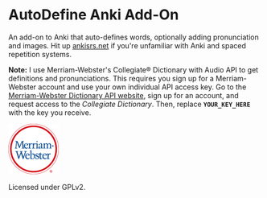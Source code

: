AutoDefine Anki Add-On
==========

An add-on to Anki that auto-defines words, optionally adding pronunciation and images. Hit up [ankisrs.net](http://ankisrs.net/) if you're unfamiliar with Anki and spaced repetition systems.

**Note:** I use Merriam-Webster's Collegiate® Dictionary with Audio API to get definitions and pronunciations. This requires you sign up for a Merriam-Webster account and use your own individual API access key. Go to the [Merriam-Webster Dictionary API website](http://www.dictionaryapi.com/), sign up for an account, and request access to the *Collegiate Dictionary*. Then, replace **`YOUR_KEY_HERE`** with the key you receive. 

![Merriam-Webster Inc. Logo](mw-logo-100.png)

Licensed under GPLv2.